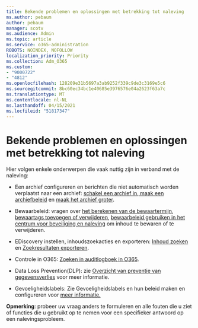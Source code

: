 ```yaml
---
title: Bekende problemen en oplossingen met betrekking tot naleving
ms.author: pebaum
author: pebaum
manager: scotv
ms.audience: Admin
ms.topic: article
ms.service: o365-administration
ROBOTS: NOINDEX, NOFOLLOW
localization_priority: Priority
ms.collection: Adm_O365
ms.custom:
- "9000722"
- "4812"
ms.openlocfilehash: 128209e31b5697a3ab9252f339c9de3c3169e5c6
ms.sourcegitcommit: 8bc60ec34bc1e40685e3976576e04a2623f63a7c
ms.translationtype: MT
ms.contentlocale: nl-NL
ms.lasthandoff: 04/15/2021
ms.locfileid: "51817347"
---
```

# <a name="compliance-common-issues-and-resolutions"></a>Bekende problemen en oplossingen met betrekking tot naleving

Hier volgen enkele onderwerpen die vaak nuttig zijn in verband met de naleving:

- Een archief configureren en berichten die niet automatisch worden verplaatst naar een archief: [schakel een archief in, maak een archiefbeleid](https://docs.microsoft.com/microsoft-365/compliance/enable-archive-mailboxes?view=o365-worldwide) en [maak het archief groter](https://docs.microsoft.com/microsoft-365/compliance/enable-unlimited-archiving?view=o365-worldwide).

- Bewaarbeleid: vragen over [het berekenen van de bewaartermijn](https://docs.microsoft.com/exchange/security-and-compliance/messaging-records-management/retention-age), [bewaartags toevoegen of verwijderen](https://docs.microsoft.com/exchange/security-and-compliance/messaging-records-management/add-or-remove-retention-tags), [bewaarbeleid gebruiken in het centrum voor beveiliging en naleving](https://docs.microsoft.com/microsoft-365/compliance/retention-policies?view=o365-worldwide) om inhoud te bewaren of te verwijderen.

- EDiscovery instellen, inhoudszoekacties en exporteren: [Inhoud zoeken](https://docs.microsoft.com/microsoft-365/compliance/search-for-content?view=o365-worldwide) en [Zoekresultaten exporteren](https://docs.microsoft.com/microsoft-365/compliance/export-search-results?view=o365-worldwide).

- Controle in O365: [Zoeken in auditlogboek in O365](https://docs.microsoft.com/microsoft-365/compliance/search-the-audit-log-in-security-and-compliance?view=o365-worldwide).

- Data Loss Prevention(DLP): zie [Overzicht van preventie van gegevensverlies](https://docs.microsoft.com/microsoft-365/compliance/data-loss-prevention-policies?view=o365-worldwide) voor meer informatie.
 
- Gevoeligheidslabels: Zie Gevoeligheidslabels en hun beleid maken en configureren voor [meer informatie.](https://docs.microsoft.com/microsoft-365/compliance/create-sensitivity-labels)

**Opmerking**: probeer uw vraag anders te formuleren en alle fouten die u ziet of functies die u gebruikt op te nemen voor een specifieker antwoord op een nalevingsprobleem.
